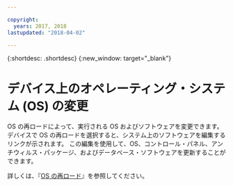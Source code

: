 ```yaml
---

copyright:
  years: 2017, 2018
lastupdated: "2018-04-02"

---
```


{:shortdesc: .shortdesc}
{:new_window: target="_blank"}


# デバイス上のオペレーティング・システム (OS) の変更

OS の再ロードによって、実行される OS およびソフトウェアを変更できます。 デバイスで OS の再ロードを選択すると、システム上のソフトウェアを編集するリンクが示されます。 この編集を使用して、OS、コントロール・パネル、アンチウィルス・パッケージ、およびデータベース・ソフトウェアを更新することができます。

詳しくは、『[OS の再ロード](../infrastructure/software/vsi_reload_os.html#reloading-an-os)』を参照してください。

